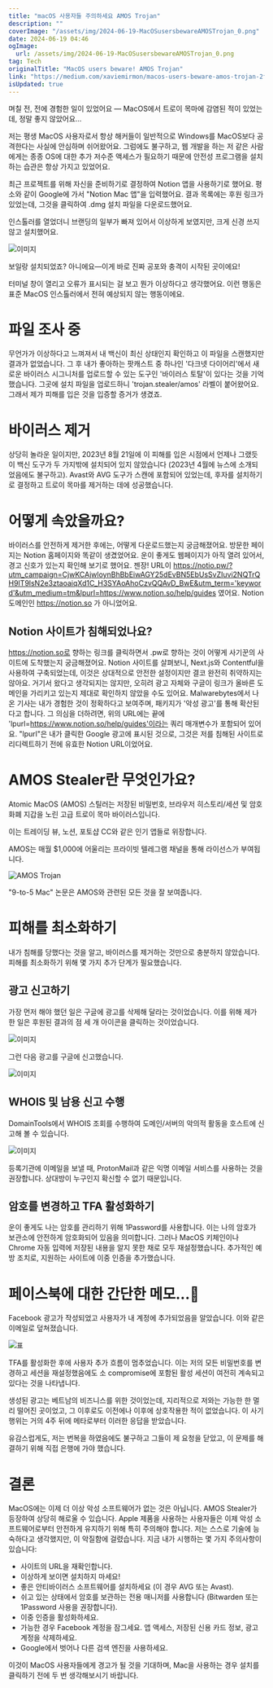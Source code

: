 ```yaml
---
title: "macOS 사용자들 주의하세요 AMOS Trojan"
description: ""
coverImage: "/assets/img/2024-06-19-MacOSusersbewareAMOSTrojan_0.png"
date: 2024-06-19 04:46
ogImage:
  url: /assets/img/2024-06-19-MacOSusersbewareAMOSTrojan_0.png
tag: Tech
originalTitle: "MacOS users beware! AMOS Trojan"
link: "https://medium.com/xaviemirmon/macos-users-beware-amos-trojan-2f03c0848b1f"
isUpdated: true
---
```


며칠 전, 전에 경험한 일이 있었어요 — MacOS에서 트로이 목마에 감염된 적이 있었는데, 정말 좋지 않았어요...

저는 평생 MacOS 사용자로서 항상 해커들이 일반적으로 Windows를 MacOS보다 공격한다는 사실에 안심하며 쉬어왔어요. 그럼에도 불구하고, 웹 개발을 하는 저 같은 사람에게는 종종 OS에 대한 추가 저수준 액세스가 필요하기 때문에 안전성 프로그램을 설치하는 습관은 항상 가지고 있었어요.

최근 프로젝트를 위해 자신을 준비하기로 결정하여 Notion 앱을 사용하기로 했어요. 평소와 같이 Google에 가서 "Notion Mac 앱"을 입력했어요. 결과 목록에는 후원 링크가 있었는데, 그것을 클릭하여 .dmg 설치 파일을 다운로드했어요.

<div class="content-ad"></div>

인스톨러를 열었더니 브랜딩의 일부가 빠져 있어서 이상하게 보였지만, 크게 신경 쓰지 않고 설치했어요.

![이미지](/assets/img/2024-06-19-MacOSusersbewareAMOSTrojan_1.png)

보일랑 설치되었죠? 아니에요—이게 바로 진짜 공포와 충격이 시작된 곳이에요!

터미널 창이 열리고 오류가 표시되는 걸 보고 뭔가 이상하다고 생각했어요. 이런 행동은 표준 MacOS 인스톨러에서 전혀 예상되지 않는 행동이에요.

<div class="content-ad"></div>

# 파일 조사 중

무언가가 이상하다고 느껴져서 내 백신이 최신 상태인지 확인하고 이 파일을 스캔했지만 결과가 없었습니다. 그 후 내가 좋아하는 팟캐스트 중 하나인 '다크넷 다이어리'에서 새로운 바이러스 시그니처를 업로드할 수 있는 도구인 '바이러스 토탈'이 있다는 것을 기억했습니다. 그곳에 설치 파일을 업로드하니 'trojan.stealer/amos' 라벨이 붙어왔어요. 그래서 제가 피해를 입은 것을 입증할 증거가 생겼죠.

# 바이러스 제거

상당히 놀라운 일이지만, 2023년 8월 21일에 이 피해를 입은 시점에서 언제나 그랬듯이 백신 도구가 두 가지밖에 설치되어 있지 않았습니다 (2023년 4월에 뉴스에 소개되었음에도 불구하고). Avast와 AVG 도구가 스캔에 포함되어 있었는데, 후자를 설치하기로 결정하고 트로이 목마를 제거하는 데에 성공했습니다.

<div class="content-ad"></div>

# 어떻게 속았을까요?

바이러스를 안전하게 제거한 후에는, 어떻게 다운로드했는지 궁금해졌어요. 방문한 페이지는 Notion 홈페이지와 똑같이 생겼었어요. 운이 좋게도 웹페이지가 아직 열려 있어서, 경고 신호가 있는지 확인해 보기로 했어요. 젠장! URL이 https://notio.pw/?utm_campaign=CjwKCAjwloynBhBbEiwAGY25dEvBN5EbUsSvZIuvi2NQTrQH9IT9lsN2e3ztaoaiqXd1C_H3SYAoAhoCzvQQAvD_BwE&utm_term='keyword'&utm_medium=tm&lpurl=https://www.notion.so/help/guides 였어요. Notion 도메인인 https://notion.so 가 아니었어요.

## Notion 사이트가 침해되었나요?

https://notion.so로 향하는 링크를 클릭하면서 .pw로 향하는 것이 어떻게 사기꾼의 사이트에 도착했는지 궁금해졌어요. Notion 사이트를 살펴보니, Next.js와 Contentful을 사용하여 구축되었는데, 이것은 상대적으로 안전한 설정이지만 결코 완전히 취약하지는 않아요. 거기서 왔다고 생각되지는 않지만, 오히려 광고 자체와 구글이 링크가 올바른 도메인을 가리키고 있는지 제대로 확인하지 않았을 수도 있어요. Malwarebytes에서 나온 기사는 내가 경험한 것이 정확하다고 보여주며, 패키지가 '악성 광고'를 통해 확산된다고 합니다. 그 의심을 더하려면, 위의 URL에는 끝에 'lpurl=https://www.notion.so/help/guides'이라는 쿼리 매개변수가 포함되어 있어요. "lpurl"은 내가 클릭한 Google 광고에 표시된 것으로, 그것은 저를 침해된 사이트로 리디렉트하기 전에 유효한 Notion URL이었어요.

<div class="content-ad"></div>

# AMOS Stealer란 무엇인가요?

Atomic MacOS (AMOS) 스틸러는 저장된 비밀번호, 브라우저 히스토리/세션 및 암호화폐 지갑을 노린 고급 트로이 목마 바이러스입니다.

이는 트레이딩 뷰, 노션, 포토샵 CC와 같은 인기 앱들로 위장합니다.

AMOS는 매월 $1,000에 어울리는 프라이빗 텔레그램 채널을 통해 라이선스가 부여됩니다.

![AMOS Trojan](/assets/img/2024-06-19-MacOSusersbewareAMOSTrojan_2.png)

<div class="content-ad"></div>

"9-to-5 Mac" 논문은 AMOS와 관련된 모든 것을 잘 보여줍니다.

# 피해를 최소화하기

내가 침해를 당했다는 것을 알고, 바이러스를 제거하는 것만으로 충분하지 않았습니다. 피해를 최소화하기 위해 몇 가지 추가 단계가 필요했습니다.

## 광고 신고하기

<div class="content-ad"></div>

가장 먼저 해야 했던 일은 구글에 광고를 삭제해 달라는 것이었습니다. 이를 위해 제가 한 일은 후원된 결과의 점 세 개 아이콘을 클릭하는 것이었습니다.

![이미지](/assets/img/2024-06-19-MacOSusersbewareAMOSTrojan_3.png)

그런 다음 광고를 구글에 신고했습니다.

![이미지](/assets/img/2024-06-19-MacOSusersbewareAMOSTrojan_4.png)

<div class="content-ad"></div>

## WHOIS 및 남용 신고 수행

DomainTools에서 WHOIS 조회를 수행하여 도메인/서버의 악의적 활동을 호스트에 신고해 볼 수 있습니다.

![이미지](/assets/img/2024-06-19-MacOSusersbewareAMOSTrojan_5.png)

등록기관에 이메일을 보낼 때, ProtonMail과 같은 익명 이메일 서비스를 사용하는 것을 권장합니다. 상대방이 누구인지 확신할 수 없기 때문입니다.

<div class="content-ad"></div>

## 암호를 변경하고 TFA 활성화하기

운이 좋게도 나는 암호를 관리하기 위해 1Password를 사용합니다. 이는 나의 암호가 보관소에 안전하게 암호화되어 있음을 의미합니다. 그러나 MacOS 키체인이나 Chrome 자동 입력에 저장된 내용을 알지 못한 채로 모두 재설정했습니다. 추가적인 예방 조치로, 지원하는 사이트에 이중 인증을 추가했습니다.

# 페이스북에 대한 간단한 메모...🤬

Facebook 광고가 작성되었고 사용자가 내 계정에 추가되었음을 알았습니다. 이와 같은 이메일로 덮쳐졌습니다.

<div class="content-ad"></div>

![표](/assets/img/2024-06-19-MacOSusersbewareAMOSTrojan_6.png)

TFA를 활성화한 후에 사용자 추가 흐름이 멈추었습니다. 이는 저의 모든 비밀번호를 변경하고 세션을 재설정했음에도 소 compromise에 포함된 활성 세션이 여전히 계속되고 있다는 것을 나타냅니다.

생성된 광고는 베트남의 비즈니스를 위한 것이었는데, 지리적으로 저와는 가능한 한 멀리 떨어진 곳이었고, 그 이후로도 이전에나 이후에 상호작용한 적이 없었습니다. 이 사기 행위는 거의 4주 뒤에 메타로부터 이러한 응답을 받았습니다.

유감스럽게도, 저는 번복을 하였음에도 불구하고 그들이 제 요청을 닫았고, 이 문제를 해결하기 위해 직접 은행에 가야 했습니다.

<div class="content-ad"></div>

# 결론

MacOS에는 이제 더 이상 악성 소프트웨어가 없는 것은 아닙니다. AMOS Stealer가 등장하여 상당히 해로울 수 있습니다. Apple 제품을 사용하는 사용자들은 이제 악성 소프트웨어로부터 안전하게 유지하기 위해 특히 주의해야 합니다. 저는 스스로 기술에 능숙하다고 생각했지만, 이 악질함에 걸렸습니다. 지금 내가 시행하는 몇 가지 주의사항이 있습니다:

- 사이트의 URL을 재확인합니다.
- 이상하게 보이면 설치하지 마세요!
- 좋은 안티바이러스 소프트웨어를 설치하세요 (이 경우 AVG 또는 Avast).
- 쉬고 있는 상태에서 암호를 보관하는 전용 매니저를 사용합니다 (Bitwarden 또는 1Password 사용을 권장합니다).
- 이중 인증을 활성화하세요.
- 가능한 경우 Facebook 계정을 잠그세요. 앱 액세스, 저장된 신용 카드 정보, 광고 계정을 삭제하세요.
- Google에서 벗어나 다른 검색 엔진을 사용하세요.

이것이 MacOS 사용자들에게 경고가 될 것을 기대하며, Mac을 사용하는 경우 설치를 클릭하기 전에 두 번 생각해보시기 바랍니다.
